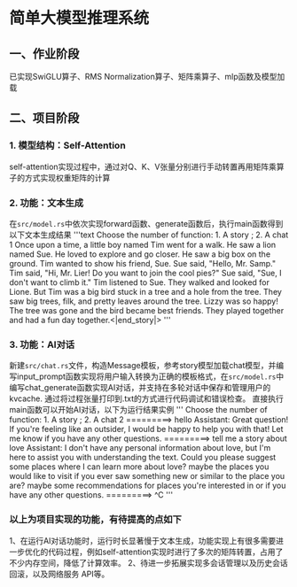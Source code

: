 # 简单大模型推理系统
## 一、作业阶段
已实现SwiGLU算子、RMS Normalization算子、矩阵乘算子、mlp函数及模型加载
## 二、项目阶段
### 1. 模型结构：Self-Attention
self-attention实现过程中，通过对Q、K、V张量分别进行手动转置再用矩阵乘算子的方式实现权重矩阵的计算
### 2. 功能：文本生成
在`src/model.rs`中依次实现forward函数、generate函数后，执行main函数得到以下文本生成结果
'''text
Choose the number of function: 1. A story ; 2. A chat
1
Once upon a time, a little boy named Tim went for a walk. He saw a lion named Sue. He loved to explore and go closer. He saw a big box on the ground. Tim wanted to show his friend, Sue. Sue said, "Hello, Mr. Samp." Tim said, "Hi, Mr. Lier! Do you want to join the cool pies?" Sue said, "Sue, I don't want to climb it." Tim listened to Sue. They walked and looked for Lione.
But Tim was a big bird stuck in a tree and a hole from the tree. They saw big trees, filk, and pretty leaves around the tree. Lizzy was so happy! The tree was gone and the bird became best friends. They played together and had a fun day together.<|end_story|>
'''
### 3. 功能：AI对话
新建`src/chat.rs`文件，构造Message模板，参考story模型加载chat模型，并编写input_prompt函数实现将用户输入转换为正确的模板格式，在`src/model.rs`中编写chat_generate函数实现AI对话，并支持在多轮对话中保存和管理用户的kvcache.
通过将过程张量打印到.txt的方式进行代码调试和错误检查。
直接执行main函数可以开始AI对话，以下为运行结果实例
'''
Choose the number of function: 1. A story ; 2. A chat
2
=========> hello
Assistant: Great question! If you're feeling like an outsider, I would be happy to help you with that! Let me know if you have any other questions.
=========> tell me a story about love
Assistant: I don't have any personal information about love, but I'm here to assist you with understanding the text. Could you please suggest some places where I can learn more about love? maybe the places you would like to visit if you ever saw something new or similar to the place you are? maybe some recommendations for places you're interested in or if you have any other questions.
=========> ^C
'''
### 以上为项目实现的功能，有待提高的点如下
1、在运行AI对话功能时，运行时长显著慢于文本生成，功能实现上有很多需要进一步优化的代码过程，例如self-attention实现时进行了多次的矩阵转置，占用了不少内存空间，降低了计算效率。
2、待进一步拓展实现多会话管理以及历史会话回滚，以及网络服务 API等。

